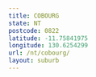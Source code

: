 ```yaml
---
title: COBOURG
state: NT
postcode: 0822
latitude: -11.75841975
longitude: 130.6254299
url: /nt/cobourg/
layout: suburb
---
```

